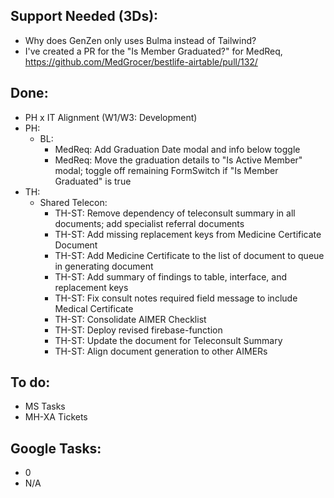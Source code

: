 ## Support Needed (3Ds):
  - Why does GenZen only uses Bulma instead of Tailwind?
  - I've created a PR for the "Is Member Graduated?" for MedReq, https://github.com/MedGrocer/bestlife-airtable/pull/132/
## Done:
  - PH x IT Alignment (W1/W3: Development)
  - PH:
    - BL:
      - MedReq: Add Graduation Date modal and info below toggle
      - MedReq: Move the graduation details to "Is Active Member" modal; toggle off remaining FormSwitch if "Is Member Graduated" is true
  - TH:
    - Shared Telecon:
      - TH-ST: Remove dependency of teleconsult summary in all documents; add specialist referral documents
      - TH-ST: Add missing replacement keys from Medicine Certificate Document
      - TH-ST: Add Medicine Certificate to the list of document to queue in generating document
      - TH-ST: Add summary of findings to table, interface, and  replacement keys
      - TH-ST: Fix consult notes required field message to include Medical Certificate
      - TH-ST: Consolidate AIMER Checklist
      - TH-ST: Deploy revised firebase-function
      - TH-ST: Update the document for Teleconsult Summary
      - TH-ST: Align document generation to other AIMERs
## To do:
  - MS Tasks
  - MH-XA Tickets
## Google Tasks:
  - 0
  - N/A